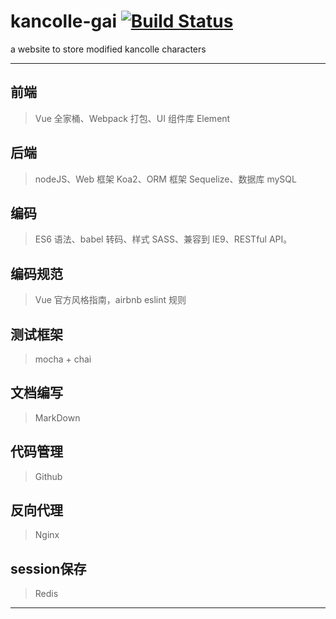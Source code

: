 # kancolle-gai [![Build Status](https://travis-ci.org/starryforce/kancolle-gai-front.svg?branch=master)](https://travis-ci.org/starryforce/kancolle-gai-front)
a website to store modified kancolle characters
***
## 前端
> Vue 全家桶、Webpack 打包、UI 组件库 Element
## 后端
> nodeJS、Web 框架 Koa2、ORM 框架 Sequelize、数据库 mySQL
## 编码
> ES6 语法、babel 转码、样式 SASS、兼容到 IE9、RESTful API。
## 编码规范
> Vue 官方风格指南，airbnb eslint 规则
## 测试框架
> mocha + chai
## 文档编写
> MarkDown
## 代码管理
> Github
## 反向代理
> Nginx
## session保存
> Redis
***
